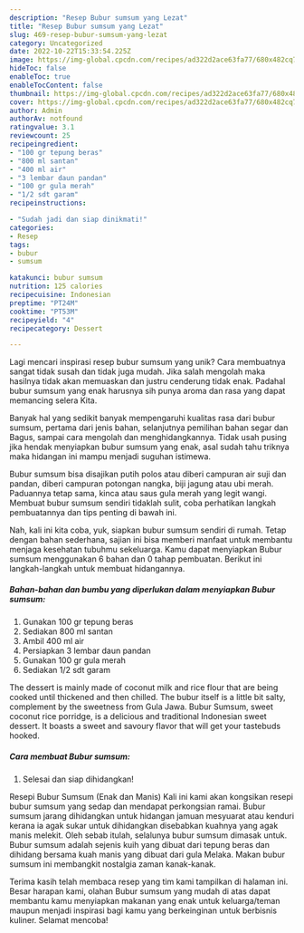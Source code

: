 ```yaml
---
description: "Resep Bubur sumsum yang Lezat"
title: "Resep Bubur sumsum yang Lezat"
slug: 469-resep-bubur-sumsum-yang-lezat
category: Uncategorized
date: 2022-10-22T15:33:54.225Z
image: https://img-global.cpcdn.com/recipes/ad322d2ace63fa77/680x482cq70/bubur-sumsum-foto-resep-utama.jpg
hideToc: false
enableToc: true
enableTocContent: false
thumbnail: https://img-global.cpcdn.com/recipes/ad322d2ace63fa77/680x482cq70/bubur-sumsum-foto-resep-utama.jpg
cover: https://img-global.cpcdn.com/recipes/ad322d2ace63fa77/680x482cq70/bubur-sumsum-foto-resep-utama.jpg
author: Admin
authorAv: notfound
ratingvalue: 3.1
reviewcount: 25
recipeingredient:
- "100 gr tepung beras"
- "800 ml santan"
- "400 ml air"
- "3 lembar daun pandan"
- "100 gr gula merah"
- "1/2 sdt garam"
recipeinstructions:

- "Sudah jadi dan siap dinikmati!"
categories:
- Resep
tags:
- bubur
- sumsum

katakunci: bubur sumsum 
nutrition: 125 calories
recipecuisine: Indonesian
preptime: "PT24M"
cooktime: "PT53M"
recipeyield: "4"
recipecategory: Dessert

---
```





Lagi mencari inspirasi resep bubur sumsum yang unik? Cara membuatnya sangat tidak susah dan tidak juga mudah. Jika salah mengolah maka hasilnya tidak akan memuaskan dan justru cenderung tidak enak. Padahal bubur sumsum yang enak harusnya sih punya aroma dan rasa yang dapat memancing selera Kita.





Banyak hal yang sedikit banyak mempengaruhi kualitas rasa dari bubur sumsum, pertama dari jenis bahan, selanjutnya pemilihan bahan segar dan Bagus, sampai cara mengolah dan menghidangkannya. Tidak usah pusing jika hendak menyiapkan bubur sumsum yang enak,      asal sudah tahu triknya maka hidangan ini mampu menjadi suguhan istimewa.














Bubur sumsum bisa disajikan putih polos atau diberi campuran air suji dan pandan, diberi campuran potongan nangka, biji jagung atau ubi merah. Paduannya tetap sama, kinca atau saus gula merah yang legit wangi. Membuat bubur sumsum sendiri tidaklah sulit, coba perhatikan langkah pembuatannya dan tips penting di bawah ini.






Nah, kali ini kita coba, yuk, siapkan bubur sumsum sendiri di rumah. Tetap dengan bahan sederhana, sajian ini bisa memberi manfaat untuk membantu menjaga kesehatan tubuhmu sekeluarga. Kamu dapat menyiapkan Bubur sumsum menggunakan 6 bahan dan 0 tahap pembuatan. Berikut ini langkah-langkah untuk membuat hidangannya.

<!--inarticleads1-->

##### Bahan-bahan dan bumbu yang diperlukan dalam menyiapkan Bubur sumsum:

1. Gunakan 100 gr tepung beras
1. Sediakan 800 ml santan
1. Ambil 400 ml air
1. Persiapkan 3 lembar daun pandan
1. Gunakan 100 gr gula merah
1. Sediakan 1/2 sdt garam


The dessert is mainly made of coconut milk and rice flour that are being cooked until thickened and then chilled. The bubur itself is a little bit salty, complement by the sweetness from Gula Jawa. Bubur Sumsum, sweet coconut rice porridge, is a delicious and traditional Indonesian sweet dessert. It boasts a sweet and savoury flavor that will get your tastebuds hooked. 

<!--inarticleads2-->

##### Cara membuat Bubur sumsum:


1. Selesai dan siap dihidangkan!

Resepi Bubur Sumsum (Enak dan Manis) Kali ini kami akan kongsikan resepi bubur sumsum yang sedap dan mendapat perkongsian ramai. Bubur sumsum jarang dihidangkan untuk hidangan jamuan mesyuarat atau kenduri kerana ia agak sukar untuk dihidangkan disebabkan kuahnya yang agak manis melekit. Oleh sebab itulah, selalunya bubur sumsum dimasak untuk. Bubur sumsum adalah sejenis kuih yang dibuat dari tepung beras dan dihidang bersama kuah manis yang dibuat dari gula Melaka. Makan bubur sumsum ini membangkit nostalgia zaman kanak-kanak. 

Terima kasih telah membaca resep yang tim kami tampilkan di halaman ini. Besar harapan kami, olahan Bubur sumsum yang mudah di atas dapat membantu kamu menyiapkan makanan yang enak untuk keluarga/teman maupun menjadi inspirasi bagi kamu yang berkeinginan untuk berbisnis kuliner. Selamat mencoba!
